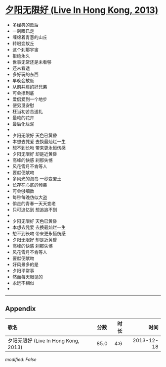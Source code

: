 # [夕阳无限好 (Live In Hong Kong, 2013)](https://music.163.com/song?id=28160880)

* 多经典的歌后
* 一刹眼已走
* 缠绵着青葱的山丘
* 转眼变蚁丘
* 这个刹那宇宙
* 拒绝永久
* 世事无常还是未看够
* 还未看透
* 多好玩的东西
* 早晚会放低
* 从前并肩的好兄弟
* 可会撑到底
* 爱侣爱到一个地步
* 便另觅安慰
* 枉当初苦苦送礼
* 最艳的花卉
* 最后化烂泥
* 
* 夕阳无限好 天色已黄昏
* 本想去凭爱 去换最灿烂一生
* 想不到长吻 带来更永恒伤感
* 夕阳无限好 却是近黄昏
* 高峰的快感 刹那失憾
* 风花雪月不肯等人
* 要献便献吻
* 多风光的海岛 一秒变废土
* 长存在心底的倾慕
* 可会够细数
* 每秒每晚仿似大盗
* 偷走的青春一天天变老
* 只可追忆到 想追追不到
* 
* 夕阳无限好 天色已黄昏
* 本想去凭爱 去换最灿烂一生
* 想不到长吻 带来更永恒伤感
* 夕阳无限好 却是近黄昏
* 高峰的快感 刹那失憾
* 风花雪月不肯等人
* 要献便献吻
* 好风景多的是
* 夕阳平常事
* 然而每天眼见的
* 永远不相似
* 


---

## Appendix

|歌名|分数|时长|时间|
|:---|:---:|---:|---:|
|夕阳无限好 (Live In Hong Kong, 2013)|85.0|4:6|2013-12-18

*modified: False*